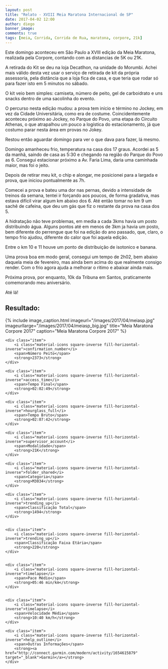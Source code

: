 ```yaml
---
layout: post
title: "Relato - XVIII Meia Maratona Internacional de SP"
date: 2017-04-02 12:00
author: diego
banner_image:
comments: true
tags: [meia, Corrida, Corrida de Rua, maratona, corpore, 21k]
---
```


Este domingo aconteceu em São Paulo a XVIII edição da Meia Maratona, realizada pela Corpore, contando com as distancias de 5K ou 21K.

A retirada do Kit se deu na loja Decatlhon, na unidade do Morumbi. Achei mais válido desta vez usar o serviço de retirada de kit da própria assessoria, pela distância que a loja fica de casa, e que teria que rodar só para fazer isto em 5 minutos no sábado. 

<!--more-->

O kit veio bem simples: camiseta, número de peito, gel de carboidrato e uns snacks dentro de uma sacolinha do evento.

O percurso nesta edição mudou: a prova tem início e término no Jockey, em vez da Cidade Universitária, como era de costume. Coincidentemente aconteceu próximo ao Jockey, no Parque do Povo, uma etapa do Circuito Athenas, o que atrapalhou um pouco a logística do estacionamento, já que costumo parar nesta área em provas no Jokey.

Restou então aguardar domingo para ver o que dava para fazer, lá mesmo.

Domingo amanheceu frio, temperatura na casa dos 17 graus. Acordei as 5 da manhã, saindo de casa as 5:30 e chegando na região do Parque do Povo as 6. Consegui estacionar próximo a Av. Faria Lima, daria uma caminhada maior, mas foi o jeito.

Depois de retirar meu kit, o chip e alongar, me posicionei para a largada e prova, que iniciou pontualmente as 7h.

Comecei a prova e bateu uma dor nas pernas, devido a intensidade de treinos da semana, tentei ir forçando aos poucos, de forma gradativa, mas estava difícil virar algum km abaixo dos 6. Até então tomar no km 9 um sachê de cafeina, que deu um gás que fiz o restante da prova na casa dos 5.

A hidratação não teve problemas, em media a cada 3kms havia um posto distribuindo água. Alguns pontos até em menos de 3km ja havia um posto, bem diferente do perrengue que foi na edição do ano passado, que, claro, o tempo frio ajudou, diferente do calor que foi aquela edição.

Entre o km 10 e 11 houve um ponto de distribuição de isotonico e banana.

Uma prova boa em modo geral, consegui um tempo de 2h02, bem abaixo daquela meia de fevereiro, mas ainda bem acima do que realmente consigo render. Com o frio agora ajuda a melhorar o ritimo e abaixar ainda mais.

Próxima prova, por enquanto, 10k da Tribuna em Santos, praticamente comemorando meu aniversário. 

Até lá!

## Resultado:



<div class="row">
<div class="col-md-4">
{% include image_caption.html imageurl="/images/2017/04/meiasp.jpg" imageurllarge="/images/2017/04/meiasp_big.jpg" title="Meia Maratona Corpore 2017" caption="Meia Maratona Corpore 2017" %}
</div>
<div class="iconos clearfix col-md-8">

	<div class="item">
		<i class="material-icons square-inverse fill-horizontal-inverse">confirmation_number</i>
		<span>Número Peito</span>
		<strong>2373</strong>
	</div>

	<div class="item">
		<i class="material-icons square-inverse fill-horizontal-inverse">access_time</i>
		<span>Tempo Final</span>
		<strong>02:02:49</strong>
	</div>

	<div class="item">
		<i class="material-icons square-inverse fill-horizontal-inverse">hourglass_full</i>
		<span>Tempo Bruto</span>
		<strong>02:07:42</strong>
	</div>

	<div class="item">
		<i class="material-icons square-inverse fill-horizontal-inverse">supervisor_account</i>
		<span>Modalidade</span>
		<strong>21K</strong>
	</div>

	<div class="item">
		<i class="material-icons square-inverse fill-horizontal-inverse">folder_shared</i>
		<span>Categoria</span>
		<strong>M3034</strong>
	</div>

	<div class="item">
		<i class="material-icons square-inverse fill-horizontal-inverse">trending_up</i>
		<span>Classificação Total</span>
		<strong>1494</strong>
	</div>


	<div class="item">
		<i class="material-icons square-inverse fill-horizontal-inverse">trending_up</i>
		<span>Classificação Faixa Etária</span>
		<strong>220</strong>
	</div>


	<div class="item">
		<i class="material-icons square-inverse fill-horizontal-inverse">timelapse</i>
		<span>Pace Médio</span>
		<strong>05:46 min/km</strong>
	</div>


	<div class="item">
		<i class="material-icons square-inverse fill-horizontal-inverse">timelapse</i>
		<span>Velocidade Média</span>
		<strong>10:40 km/h</strong>
	</div>

	<div class="item">
		<i class="material-icons square-inverse fill-horizontal-inverse">help_outline</i>
		<span>Outras Informações</span>
		<strong><a href="http://connect.garmin.com/modern/activity/1654615879" target="_blank">Garmin</a></strong>
	</div>

</div>
</div>

